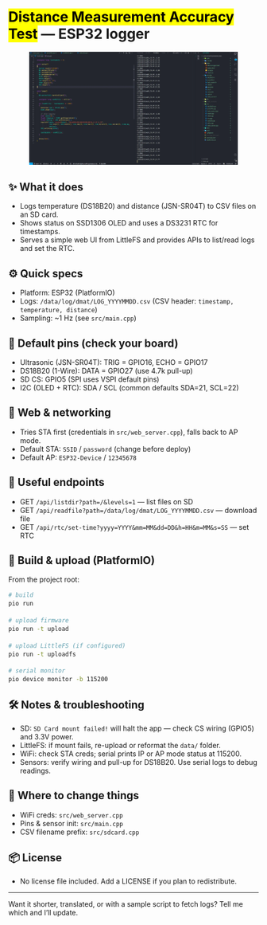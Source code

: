 # <mark>Distance Measurement Accuracy Test</mark> — ESP32 logger

<p align="center">
	<img src="thumbnail.webp" alt="thumbnail" width="420" />
</p>

## ✨ What it does

- Logs temperature (DS18B20) and distance (JSN-SR04T) to CSV files on an SD card.
- Shows status on SSD1306 OLED and uses a DS3231 RTC for timestamps.
- Serves a simple web UI from LittleFS and provides APIs to list/read logs and set the RTC.

## ⚙️ Quick specs

- Platform: ESP32 (PlatformIO)
- Logs: `/data/log/dmat/LOG_YYYYMMDD.csv` (CSV header: `timestamp, temperature, distance`)
- Sampling: ~1 Hz (see `src/main.cpp`)

## 🔌 Default pins (check your board)

- Ultrasonic (JSN-SR04T): TRIG = GPIO16, ECHO = GPIO17
- DS18B20 (1-Wire): DATA = GPIO27 (use 4.7k pull-up)
- SD CS: GPIO5 (SPI uses VSPI default pins)
- I2C (OLED + RTC): SDA / SCL (common defaults SDA=21, SCL=22)

## 📡 Web & networking

- Tries STA first (credentials in `src/web_server.cpp`), falls back to AP mode.
- Default STA: `SSID` / `password` (change before deploy)
- Default AP: `ESP32-Device` / `12345678`

## 📁 Useful endpoints

- GET `/api/listdir?path=/&levels=1` — list files on SD
- GET `/api/readfile?path=/data/log/dmat/LOG_YYYYMMDD.csv` — download file
- GET `/api/rtc/set-time?yyyy=YYYY&mm=MM&dd=DD&h=HH&m=MM&s=SS` — set RTC

## 🚀 Build & upload (PlatformIO)

From the project root:

```bash
# build
pio run

# upload firmware
pio run -t upload

# upload LittleFS (if configured)
pio run -t uploadfs

# serial monitor
pio device monitor -b 115200
```

## 🛠 Notes & troubleshooting

- SD: `SD Card mount failed!` will halt the app — check CS wiring (GPIO5) and 3.3V power.
- LittleFS: if mount fails, re-upload or reformat the `data/` folder.
- WiFi: check STA creds; serial prints IP or AP mode status at 115200.
- Sensors: verify wiring and pull-up for DS18B20. Use serial logs to debug readings.

## 🔧 Where to change things

- WiFi creds: `src/web_server.cpp`
- Pins & sensor init: `src/main.cpp`
- CSV filename prefix: `src/sdcard.cpp`

## 📦 License

- No license file included. Add a LICENSE if you plan to redistribute.

---

Want it shorter, translated, or with a sample script to fetch logs? Tell me which and I’ll update.

